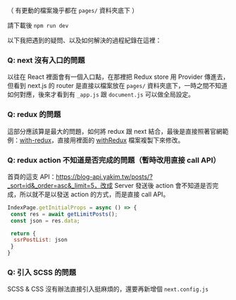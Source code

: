 （ 有更動的檔案幾乎都在 `pages/` 資料夾底下 ）

請下載後 `npm run dev`

以下我把遇到的疑問、以及如何解決的過程紀錄在這裡：

### Q: next 沒有入口的問題

以往在 React 裡面會有一個入口點，在那裡把 Redux store 用 Provider 傳進去，但看到 next.js 的 router 是直接以檔案放在 `pages/` 資料夾底下，一時之間不知道如何對應，後來才看到有 `_app.js` 跟 `document.js` 可以做全局設定。

### Q: redux 的問題

這部分應該算是最大的問題，如何將 redux 跟 next 結合，最後是直接照著官網範例：[with-redux](https://github.com/zeit/next.js/tree/canary/examples/with-redux)，直接用裡面的 [withRedux](https://github.com/zeit/next.js/blob/canary/examples/with-redux/lib/redux.js) 檔案複製下來修改。

### Q: redux action 不知道是否完成的問題（暫時改用直接 call API）

首頁的這支 API：https://blog-api.yakim.tw/posts/?_sort=id&_order=asc&_limit=5，改成 Server 發送後 action 會不知道是否完成，所以就不是以發送 action 的方式，而是直接 call API。

```javascript
IndexPage.getInitialProps = async () => {
 const res = await getLimitPosts();
 const json = res.data;

 return {
  ssrPostList: json
 }
}
```


### Q: 引入 SCSS 的問題 

SCSS & CSS 沒有辦法直接引入挺麻煩的，還要再新增個 `next.config.js`

